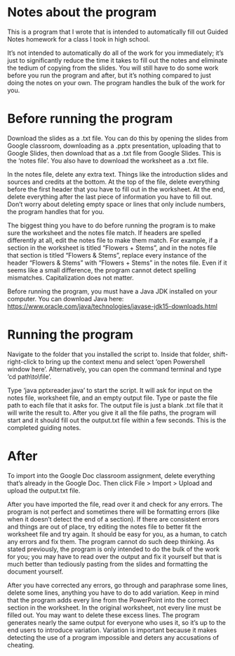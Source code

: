# Notes about the program

This is a program that I wrote that is intended to automatically fill out Guided Notes homework for a class I took in high school.

It’s not intended to automatically do all of the work for you immediately; it’s just to significantly reduce the time it takes to fill out the notes and eliminate the tedium of copying from the slides. You will still have to do some work before you run the program and after, but it’s nothing compared to just doing the notes on your own. The program handles the bulk of the work for you.

# Before running the program
Download the slides as a .txt file. You can do this by opening the slides from Google classroom, downloading as a .pptx presentation, uploading that to Google Slides, then download that as a .txt file from Google Slides. This is the ‘notes file’. You also have to download the worksheet as a .txt file. 

In the notes file, delete any extra text. Things like the introduction slides and sources and credits at the bottom. At the top of the file, delete everything before the first header that you have to fill out in the worksheet. At the end, delete everything after the last piece of information you have to fill out. Don’t worry about deleting empty space or lines that only include numbers, the program handles that for you.

The biggest thing you have to do before running the program is to make sure the worksheet and the notes file match. If headers are spelled differently at all, edit the notes file to make them match. For example, if a section in the worksheet is titled “Flowers + Stems”, and in the notes file that section is titled “Flowers & Stems”, replace every instance of the header “Flowers & Stems” with “Flowers + Stems” in the notes file. Even if it seems like a small difference, the program cannot detect spelling mismatches. Capitalization does not matter.

Before running the program, you must have a Java JDK installed on your computer. You can download Java here:
https://www.oracle.com/java/technologies/javase-jdk15-downloads.html

# Running the program
Navigate to the folder that you installed the script to. Inside that folder, shift-right-click to bring up the context menu and select ‘open Powershell window here’. Alternatively, you can open the command terminal and type ‘cd path\to\file’.

Type ‘java pptxreader.java’ to start the script. It will ask for input on the notes file, worksheet file, and an empty output file. Type or paste the file path to each file that it asks for. The output file is just a blank .txt file that it will write the result to. After you give it all the file paths, the program will start and it should fill out the output.txt file within a few seconds. This is the completed guiding notes.

# After
To import into the Google Doc classroom assignment, delete everything that’s already in the Google Doc. Then click File > Import > Upload and upload the output.txt file. 

After you have imported the file, read over it and check for any errors. The program is not perfect and sometimes there will be formatting errors (like when it doesn’t detect the end of a section). If there are consistent errors and things are out of place, try editing the notes file to better fit the worksheet file and try again. It should be easy for you, as a human, to catch any errors and fix them. The program cannot do such deep thinking. As stated previously, the program is only intended to do the bulk of the work for you; you may have to read over the output and fix it yourself but that is much better than tediously pasting from the slides and formatting the document yourself.

After you have corrected any errors, go through and paraphrase some lines, delete some lines, anything you have to do to add variation. Keep in mind that the program adds every line from the PowerPoint into the correct section in the worksheet. In the original worksheet, not every line must be filled out. You may want to delete these excess lines. The program generates nearly the same output for everyone who uses it, so it’s up to the end users to introduce variation. Variation is important because it makes detecting the use of a program impossible and deters any accusations of cheating.
